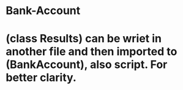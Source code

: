 # Bank-Account
# (class Results) can be wriet in another file and then imported to (BankAccount), also script. For better clarity. 
